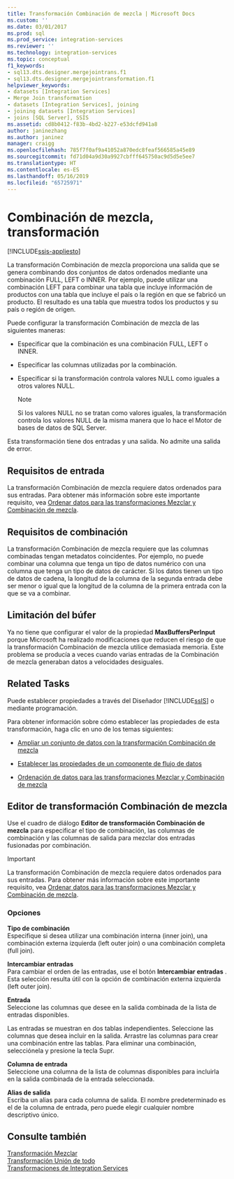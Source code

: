 ```yaml
---
title: Transformación Combinación de mezcla | Microsoft Docs
ms.custom: ''
ms.date: 03/01/2017
ms.prod: sql
ms.prod_service: integration-services
ms.reviewer: ''
ms.technology: integration-services
ms.topic: conceptual
f1_keywords:
- sql13.dts.designer.mergejointrans.f1
- sql13.dts.designer.mergejointransformation.f1
helpviewer_keywords:
- datasets [Integration Services]
- Merge Join transformation
- datasets [Integration Services], joining
- joining datasets [Integration Services]
- joins [SQL Server], SSIS
ms.assetid: cd8b0412-f83b-4bd2-b227-e53dcfd941a8
author: janinezhang
ms.author: janinez
manager: craigg
ms.openlocfilehash: 785f7f0af9a41052a870edc8feaf566585a45e89
ms.sourcegitcommit: fd71d04a9d30a9927cbfff645750ac9d5d5e5ee7
ms.translationtype: HT
ms.contentlocale: es-ES
ms.lasthandoff: 05/16/2019
ms.locfileid: "65725971"
---
```

# <a name="merge-join-transformation"></a>Combinación de mezcla, transformación

[!INCLUDE[ssis-appliesto](../../../includes/ssis-appliesto-ssvrpluslinux-asdb-asdw-xxx.md)]


  La transformación Combinación de mezcla proporciona una salida que se genera combinando dos conjuntos de datos ordenados mediante una combinación FULL, LEFT o INNER. Por ejemplo, puede utilizar una combinación LEFT para combinar una tabla que incluye información de productos con una tabla que incluye el país o la región en que se fabricó un producto. El resultado es una tabla que muestra todos los productos y su país o región de origen.  
  
 Puede configurar la transformación Combinación de mezcla de las siguientes maneras:  
  
-   Especificar que la combinación es una combinación FULL, LEFT o INNER.  
  
-   Especificar las columnas utilizadas por la combinación.  
  
-   Especificar si la transformación controla valores NULL como iguales a otros valores NULL.  
  
    > [!NOTE]  
    >  Si los valores NULL no se tratan como valores iguales, la transformación controla los valores NULL de la misma manera que lo hace el Motor de bases de datos de SQL Server.  
  
 Esta transformación tiene dos entradas y una salida. No admite una salida de error.  
  
## <a name="input-requirements"></a>Requisitos de entrada  
 La transformación Combinación de mezcla requiere datos ordenados para sus entradas. Para obtener más información sobre este importante requisito, vea [Ordenar datos para las transformaciones Mezclar y Combinación de mezcla](../../../integration-services/data-flow/transformations/sort-data-for-the-merge-and-merge-join-transformations.md).  
  
## <a name="join-requirements"></a>Requisitos de combinación  
 La transformación Combinación de mezcla requiere que las columnas combinadas tengan metadatos coincidentes. Por ejemplo, no puede combinar una columna que tenga un tipo de datos numérico con una columna que tenga un tipo de datos de carácter. Si los datos tienen un tipo de datos de cadena, la longitud de la columna de la segunda entrada debe ser menor o igual que la longitud de la columna de la primera entrada con la que se va a combinar.  
  
## <a name="buffer-throttling"></a>Limitación del búfer  
 Ya no tiene que configurar el valor de la propiedad **MaxBuffersPerInput** porque Microsoft ha realizado modificaciones que reducen el riesgo de que la transformación Combinación de mezcla utilice demasiada memoria. Este problema se producía a veces cuando varias entradas de la Combinación de mezcla generaban datos a velocidades desiguales.  
  
## <a name="related-tasks"></a>Related Tasks  
 Puede establecer propiedades a través del Diseñador [!INCLUDE[ssIS](../../../includes/ssis-md.md)] o mediante programación.  
  
 Para obtener información sobre cómo establecer las propiedades de esta transformación, haga clic en uno de los temas siguientes:  
  
-   [Ampliar un conjunto de datos con la transformación Combinación de mezcla](../../../integration-services/data-flow/transformations/extend-a-dataset-by-using-the-merge-join-transformation.md)  
  
-   [Establecer las propiedades de un componente de flujo de datos](../../../integration-services/data-flow/set-the-properties-of-a-data-flow-component.md)  
  
-   [Ordenación de datos para las transformaciones Mezclar y Combinación de mezcla](../../../integration-services/data-flow/transformations/sort-data-for-the-merge-and-merge-join-transformations.md)  
  
## <a name="merge-join-transformation-editor"></a>Editor de transformación Combinación de mezcla
  Use el cuadro de diálogo **Editor de transformación Combinación de mezcla** para especificar el tipo de combinación, las columnas de combinación y las columnas de salida para mezclar dos entradas fusionadas por combinación.  
  
> [!IMPORTANT]  
>  La transformación Combinación de mezcla requiere datos ordenados para sus entradas. Para obtener más información sobre este importante requisito, vea [Ordenar datos para las transformaciones Mezclar y Combinación de mezcla](../../../integration-services/data-flow/transformations/sort-data-for-the-merge-and-merge-join-transformations.md).  
  
### <a name="options"></a>Opciones  
 **Tipo de combinación**  
 Especifique si desea utilizar una combinación interna (inner join), una combinación externa izquierda (left outer join) o una combinación completa (full join).  
  
 **Intercambiar entradas**  
 Para cambiar el orden de las entradas, use el botón **Intercambiar entradas** . Esta selección resulta útil con la opción de combinación externa izquierda (left outer join).  
  
 **Entrada**  
 Seleccione las columnas que desee en la salida combinada de la lista de entradas disponibles.  
  
 Las entradas se muestran en dos tablas independientes. Seleccione las columnas que desea incluir en la salida. Arrastre las columnas para crear una combinación entre las tablas. Para eliminar una combinación, selecciónela y presione la tecla Supr.  
  
 **Columna de entrada**  
 Seleccione una columna de la lista de columnas disponibles para incluirla en la salida combinada de la entrada seleccionada.  
  
 **Alias de salida**  
 Escriba un alias para cada columna de salida. El nombre predeterminado es el de la columna de entrada, pero puede elegir cualquier nombre descriptivo único.  
  
## <a name="see-also"></a>Consulte también  
 [Transformación Mezclar](../../../integration-services/data-flow/transformations/merge-transformation.md)   
 [Transformación Unión de todo](../../../integration-services/data-flow/transformations/union-all-transformation.md)   
 [Transformaciones de Integration Services](../../../integration-services/data-flow/transformations/integration-services-transformations.md)  
  
  
